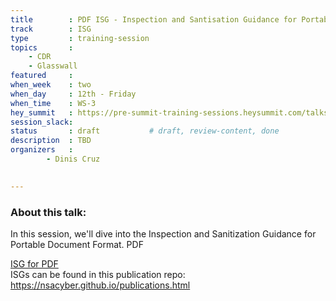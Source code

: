 ```yaml
---
title        : PDF ISG - Inspection and Santisation Guidance for Portable Document Format
track        : ISG
type         : training-session
topics       :
    - CDR
    - Glasswall
featured     : 
when_week    : two
when_day     : 12th - Friday
when_time    : WS-3
hey_summit   : https://pre-summit-training-sessions.heysummit.com/talks/pdf-isg-how-to-automate-inspection-and-sanitization-guidance-testing-2pm-bst/format-1700pm-bst/
session_slack: 
status       : draft           # draft, review-content, done
description  : TBD
organizers   : 
        - Dinis Cruz
       

---
```


### About this talk:

In this session, we'll dive into the Inspection and Sanitization Guidance for Portable Document Format. PDF

[ISG for PDF](https://apps.nsa.gov/iaarchive/library/reports/pdf_inspection_and_sanitization_guidance_v1_0-20171206.cfm)  
ISGs can be found in this publication repo:
https://nsacyber.github.io/publications.html  

